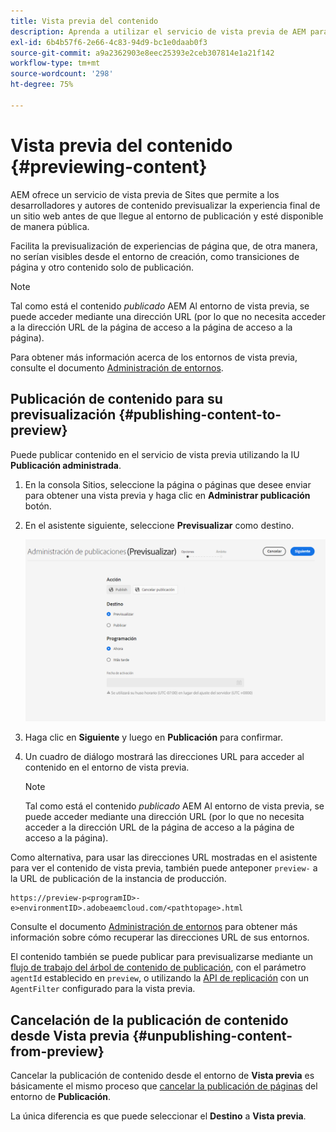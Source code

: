 ```yaml
---
title: Vista previa del contenido
description: Aprenda a utilizar el servicio de vista previa de AEM para obtener una vista previa del contenido antes de publicarlo.
exl-id: 6b4b57f6-2e66-4c83-94d9-bc1e0daab0f3
source-git-commit: a9a2362903e8eec25393e2ceb307814e1a21f142
workflow-type: tm+mt
source-wordcount: '298'
ht-degree: 75%

---
```



# Vista previa del contenido {#previewing-content}

AEM ofrece un servicio de vista previa de Sites que permite a los desarrolladores y autores de contenido previsualizar la experiencia final de un sitio web antes de que llegue al entorno de publicación y esté disponible de manera pública.

Facilita la previsualización de experiencias de página que, de otra manera, no serían visibles desde el entorno de creación, como transiciones de página y otro contenido solo de publicación.

>[!NOTE]
>
>Tal como está el contenido *publicado* AEM Al entorno de vista previa, se puede acceder mediante una dirección URL (por lo que no necesita acceder a la dirección URL de la página de acceso a la página de acceso a la página).

Para obtener más información acerca de los entornos de vista previa, consulte el documento [Administración de entornos](/help/implementing/cloud-manager/manage-environments.md#access-preview-service).

## Publicación de contenido para su previsualización {#publishing-content-to-preview}

Puede publicar contenido en el servicio de vista previa utilizando la IU **Publicación administrada**.

1. En la consola Sitios, seleccione la página o páginas que desee enviar para obtener una vista previa y haga clic en **Administrar publicación** botón.
1. En el asistente siguiente, seleccione **Previsualizar** como destino.

   ![publicación administrada](/help/sites-cloud/authoring/assets/previewmanagedpublication.png)

1. Haga clic en **Siguiente** y luego en **Publicación** para confirmar.

1. Un cuadro de diálogo mostrará las direcciones URL para acceder al contenido en el entorno de vista previa.

   >[!NOTE]
   >
   >Tal como está el contenido *publicado* AEM Al entorno de vista previa, se puede acceder mediante una dirección URL (por lo que no necesita acceder a la dirección URL de la página de acceso a la página de acceso a la página).

Como alternativa, para usar las direcciones URL mostradas en el asistente para ver el contenido de vista previa, también puede anteponer `preview-` a la URL de publicación de la instancia de producción.

```
https://preview-p<programID>-e>environmentID>.adobeaemcloud.com/<pathtopage>.html
```

Consulte el documento [Administración de entornos](/help/implementing/cloud-manager/manage-environments.md) para obtener más información sobre cómo recuperar las direcciones URL de sus entornos.

El contenido también se puede publicar para previsualizarse mediante un [flujo de trabajo del árbol de contenido de publicación](/help/operations/replication.md#publish-content-tree-workflow), con el parámetro `agentId` establecido en `preview`, o utilizando la [API de replicación](/help/operations/replication.md#replication-api) con un `AgentFilter` configurado para la vista previa.

## Cancelación de la publicación de contenido desde Vista previa {#unpublishing-content-from-preview}

Cancelar la publicación de contenido desde el entorno de **Vista previa** es básicamente el mismo proceso que [cancelar la publicación de páginas](/help/sites-cloud/authoring/sites-console/publishing-pages.md#unpublishing-pages) del entorno de **Publicación**.

La única diferencia es que puede seleccionar el **Destino** a **Vista previa**.
